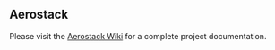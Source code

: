 ## Aerostack

Please visit the [Aerostack Wiki](https://github.com/Vision4UAV/Aerostack_installer/wiki) for a complete project documentation.
